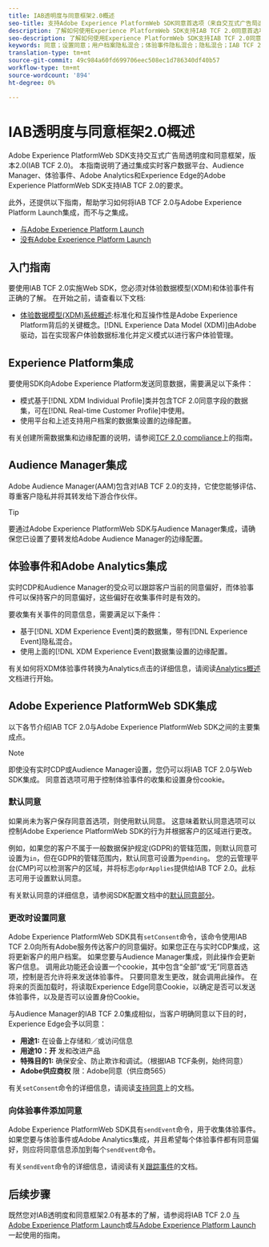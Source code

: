 ```yaml
---
title: IAB透明度与同意框架2.0概述
seo-title: 支持Adobe Experience PlatformWeb SDK同意首选项（来自交互式广告局透明度与同意框架2.0）
description: 了解如何使用Experience PlatformWeb SDK支持IAB TCF 2.0同意首选项
seo-description: 了解如何使用Experience PlatformWeb SDK支持IAB TCF 2.0同意首选项
keywords: 同意；设置同意；用户档案隐私混合；体验事件隐私混合；隐私混合；IAB TCF 2.0；实时CDP；实时客户用户档案
translation-type: tm+mt
source-git-commit: 49c984a60fd699706eec508ec1d786340df40b57
workflow-type: tm+mt
source-wordcount: '894'
ht-degree: 0%

---
```



# IAB透明度与同意框架2.0概述

Adobe Experience PlatformWeb SDK支持交互式广告局透明度和同意框架，版本2.0(IAB TCF 2.0)。 本指南说明了通过集成实时客户数据平台、Audience Manager、体验事件、Adobe Analytics和Experience Edge的Adobe Experience PlatformWeb SDK支持IAB TCF 2.0的要求。

此外，还提供以下指南，帮助学习如何将IAB TCF 2.0与Adobe Experience Platform Launch集成，而不与之集成。

- [与Adobe Experience Platform Launch](./with-launch.md)
- [没有Adobe Experience Platform Launch](./without-launch.md)

## 入门指南

要使用IAB TCF 2.0实施Web SDK，您必须对体验数据模型(XDM)和体验事件有正确的了解。 在开始之前，请查看以下文档:

- [体验数据模型(XDM)系统概述](../../../xdm/home.md):标准化和互操作性是Adobe Experience Platform背后的关键概念。[!DNL Experience Data Model (XDM)]由Adobe驱动，旨在实现客户体验数据标准化并定义模式以进行客户体验管理。

## Experience Platform集成

要使用SDK向Adobe Experience Platform发送同意数据，需要满足以下条件：

- 模式基于[!DNL XDM Individual Profile]类并包含TCF 2.0同意字段的数据集，可在[!DNL Real-time Customer Profile]中使用。
- 使用平台和上述支持用户档案的数据集设置的边缘配置。

有关创建所需数据集和边缘配置的说明，请参阅[TCF 2.0 compliance](../../../landing/governance-privacy-security/consent/iab/overview.md)上的指南。

## Audience Manager集成

Adobe Audience Manager(AAM)包含对IAB TCF 2.0的支持，它使您能够评估、尊重客户隐私并将其转发给下游合作伙伴。<!--For more information, read the documentation on [Sending Data to Audience Manager](../audience-manager/audience-manager-overview.md).-->

>[!TIP]
>
>要通过Adobe Experience PlatformWeb SDK与Audience Manager集成，请确保您已设置了要转发给Adobe Audience Manager的边缘配置。

## 体验事件和Adobe Analytics集成

实时CDP和Audience Manager的受众可以跟踪客户当前的同意偏好，而体验事件可以保持客户的同意偏好，这些偏好在收集事件时是有效的。

要收集有关事件的同意信息，需要满足以下条件：

- 基于[!DNL XDM Experience Event]类的数据集，带有[!DNL Experience Event]隐私混合。
- 使用上面的[!DNL XDM Experience Event]数据集设置的边缘配置。

有关如何将XDM体验事件转换为Analytics点击的详细信息，请阅读[Analytics概述](../../data-collection/adobe-analytics/analytics-overview.md)文档进行开始。

## Adobe Experience PlatformWeb SDK集成

以下各节介绍IAB TCF 2.0与Adobe Experience PlatformWeb SDK之间的主要集成点。

>[!NOTE]
>
>即使没有实时CDP或Audience Manager设置，您仍可以将IAB TCF 2.0与Web SDK集成。 同意首选项可用于控制体验事件的收集和设置身份cookie。

### 默认同意

如果尚未为客户保存同意首选项，则使用默认同意。 这意味着默认同意选项可以控制Adobe Experience PlatformWeb SDK的行为并根据客户的区域进行更改。

例如，如果您的客户不属于一般数据保护规定(GDPR)的管辖范围，则默认同意可设置为`in`，但在GDPR的管辖范围内，默认同意可设置为`pending`。 您的云管理平台(CMP)可以检测客户的区域，并将标志`gdprApplies`提供给IAB TCF 2.0。此标志可用于设置默认同意。

有关默认同意的详细信息，请参阅SDK配置文档中的[默认同意部分](../../fundamentals/configuring-the-sdk.md#default-consent)。

### 更改时设置同意

Adobe Experience PlatformWeb SDK具有`setConsent`命令，该命令使用IAB TCF 2.0向所有Adobe服务传达客户的同意偏好。如果您正在与实时CDP集成，这将更新客户的用户档案。 如果您要与Audience Manager集成，则此操作会更新客户信息。 调用此功能还会设置一个cookie，其中包含“全部”或“无”同意首选项，控制是否允许将来发送体验事件。 只要同意发生更改，就会调用此操作。 在将来的页面加载时，将读取Experience Edge同意Cookie，以确定是否可以发送体验事件，以及是否可以设置身份Cookie。

与Audience Manager的IAB TCF 2.0集成相似，当客户明确同意以下目的时，Experience Edge会予以同意：

- **用途1:** 在设备上存储和／或访问信息
- **用途10：开** 发和改进产品
- **特殊目的1:** 确保安全、防止欺诈和调试。（根据IAB TCF条例，始终同意）
- **Adobe供应商权** 限：Adobe同意（供应商565）

有关`setConsent`命令的详细信息，请阅读[支持同意](../../consent/supporting-consent.md)上的文档。

### 向体验事件添加同意

Adobe Experience PlatformWeb SDK具有`sendEvent`命令，用于收集体验事件。 如果您要与体验事件或Adobe Analytics集成，并且希望每个体验事件都有同意偏好，则应将同意信息添加到每个`sendEvent`命令。

有关`sendEvent`命令的详细信息，请阅读有关[跟踪事件](../../fundamentals/tracking-events.md)的文档。

## 后续步骤

既然您对IAB透明度和同意框架2.0有基本的了解，请参阅将IAB TCF 2.0 [与Adobe Experience Platform Launch](./with-launch.md)或[与Adobe Experience Platform Launch](./without-launch.md)一起使用的指南。
